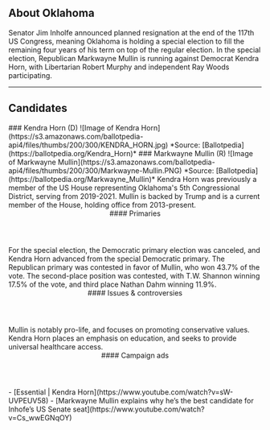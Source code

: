 ## About Oklahoma
Senator Jim Inholfe announced planned resignation at the end of the 117th US Congress, meaning Oklahoma is holding a special election to fill the remaining four years of his term on top of the regular election. In the special election, Republican Markwayne Mullin is running against Democrat Kendra Horn, with Libertarian Robert Murphy and independent Ray Woods participating.

---

## Candidates

<Grid>
  <Box>
    ### Kendra Horn (D)
    ![Image of Kendra Horn](https://s3.amazonaws.com/ballotpedia-api4/files/thumbs/200/300/KENDRA_HORN.jpg)
    *Source: [Ballotpedia](https://ballotpedia.org/Kendra_Horn)*
  </Box>
  <Box>
    ### Markwayne Mullin (R)
    ![Image of Markwayne Mullin](https://s3.amazonaws.com/ballotpedia-api4/files/thumbs/200/300/Markwayne-Mullin.PNG)
    *Source: [Ballotpedia](https://ballotpedia.org/Markwayne_Mullin)*
  </Box>

  <Box>
    Kendra Horn was previously a member of the US House representing Oklahoma's 5th Congressional District, serving from 2019-2021.  
  </Box>
  <Box>
    Mullin is backed by Trump and is a current member of the House, holding office from 2013-present.
  </Box>

  <Header>
    #### Primaries
  </Header>
  <Box>
    For the special election, the Democratic primary election was canceled, and Kendra Horn advanced from the special Democratic primary.
  </Box>
  <Box>
    The Republican primary was contested in favor of Mullin, who won 43.7% of the vote. The second-place position was contested, with T.W. Shannon winning 17.5% of the vote, and third place Nathan Dahm winning 11.9%. 
  </Box>

  <Header>
    #### Issues & controversies
  </Header>

  <WideBox>
    Mullin is notably pro-life, and focuses on promoting conservative values. Kendra Horn places an emphasis on education, and seeks to provide universal healthcare access.
  </WideBox>
 
  <Header>
    #### Campaign ads
  </Header>
  <Box>
    - [Essential | Kendra Horn](https://www.youtube.com/watch?v=sW-UVPEUV58)
  </Box>
  <Box>
    - [Markwayne Mullin explains why he’s the best candidate for Inhofe’s US Senate seat](https://www.youtube.com/watch?v=Cs_wwEGNqOY)
  </Box>
</Grid>
